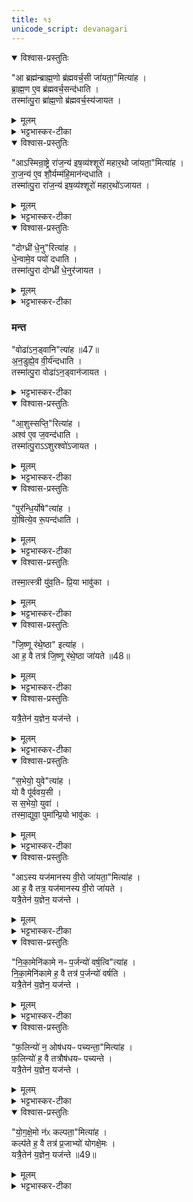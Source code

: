 ```yaml
---
title: १३
unicode_script: devanagari
---
```


<details open><summary>विश्वास-प्रस्तुतिः</summary>

"आ ब्रह्म॑न्ब्राह्म॒णो ब्र॑ह्मवर्च॒सी जा॑यता॒"मित्या॑ह ।  
ब्रा॒ह्म॒ण ए॒व ब्र॑ह्मवर्च॒सन्द॑धाति ।  
तस्मा॑त्पु॒रा ब्रा॑ह्म॒णो ब्र॑ह्मवर्च॒स्य॑जायत ।  
</details>

<details><summary>मूलम्</summary>

"आ ब्रह्म॑न्ब्राह्म॒णो ब्र॑ह्मवर्च॒सी जा॑यता॒"मित्या॑ह ।  
ब्रा॒ह्म॒ण ए॒व ब्र॑ह्मवर्च॒सन्द॑धाति ।  
तस्मा॑त्पु॒रा ब्रा॑ह्म॒णो ब्र॑ह्मवर्च॒स्य॑जायत ।  
</details>

<details><summary>भट्टभास्कर-टीका</summary>

1आब्रह्मन्निति जातमुख्यमुपतिष्ठते, तस्येदं ब्राह्मणम् । नाद्यैव ब्राह्मणो ब्रह्मवर्चसी, अपि तु पुराऽपीत्यर्थः । ब्राह्मणस्य ब्रह्मवर्चसित्वं अनादीति यावत् ॥
</details>

<details open><summary>विश्वास-प्रस्तुतिः</summary>

"आऽस्मिन्रा॒ष्ट्रे रा॑ज॒न्य॑ इष॒व्य॑श्शूरो॑ महार॒थो जा॑यता॒"मित्या॑ह ।  
रा॒ज॒न्य॑ ए॒व शौ॒र्यम्म॑हि॒मान॑न्दधाति ।  
तस्मा॑त्पु॒रा रा॑ज॒न्य॑ इष॒व्य॑श्शूरो॑ महार॒थो॑ऽजायत ।  
</details>

<details><summary>मूलम्</summary>

"आऽस्मिन्रा॒ष्ट्रे रा॑ज॒न्य॑ इष॒व्य॑श्शूरो॑ महार॒थो जा॑यता॒"मित्या॑ह ।  
रा॒ज॒न्य॑ ए॒व शौ॒र्यम्म॑हि॒मान॑न्दधाति ।  
तस्मा॑त्पु॒रा रा॑ज॒न्य॑ इष॒व्य॑श्शूरो॑ महार॒थो॑ऽजायत ।  
</details>

<details><summary>भट्टभास्कर-टीका</summary>

2इषव्यः इषुषु साधुः । शूरः विक्रान्तः । महारथः रथचर्याकुशलः ॥
</details>

<details open><summary>विश्वास-प्रस्तुतिः</summary>

"दोग्ध्री॑ धे॒नु"रित्या॑ह ।  
धे॒न्वामे॒व पयो॑ दधाति ।  
तस्मा॑त्पु॒रा दोग्ध्री॑ धे॒नुर॑जायत ।  
</details>

<details><summary>मूलम्</summary>

"दोग्ध्री॑ धे॒नु"रित्या॑ह ।  
धे॒न्वामे॒व पयो॑ दधाति ।  
तस्मा॑त्पु॒रा दोग्ध्री॑ धे॒नुर॑जायत ।  
</details>

<details><summary>भट्टभास्कर-टीका</summary>

3दोग्ध्री बहुक्षीरा । साधुकारिणि तृन् ।  
</details>

### मन्त
"वोढा॑ऽन॒ड्वानि"त्या॑ह ॥47॥  
अ॒न॒डुह्ये॒व वी॒र्य॑न्दधाति ।  
तस्मा॑त्पु॒रा वोढा॑ऽन॒ड्वान॑जायत ।  
<details><summary>भट्टभास्कर-टीका</summary>

वोढा साधुवाही ।  
</details>

<details open><summary>विश्वास-प्रस्तुतिः</summary>

"आ॒शुस्सप्ति॒"रित्या॑ह ।  
अश्व॑ ए॒व ज॒वन्द॑धाति ।  
तस्मा॑त्पु॒राऽऽशुरश्वो॑ऽजायत ।  
</details>

<details><summary>मूलम्</summary>

"आ॒शुस्सप्ति॒"रित्या॑ह ।  
अश्व॑ ए॒व ज॒वन्द॑धाति ।  
तस्मा॑त्पु॒राऽऽशुरश्वो॑ऽजायत ।  
</details>

<details><summary>भट्टभास्कर-टीका</summary>

आशुः वेगवान् ।  
</details>

<details open><summary>विश्वास-प्रस्तुतिः</summary>

"पुर॑न्धि॒र्योषे"त्या॑ह ।  
यो॒षित्ये॒व रू॒पन्द॑धाति ।  
</details>

<details><summary>मूलम्</summary>

"पुर॑न्धि॒र्योषे"त्या॑ह ।  
यो॒षित्ये॒व रू॒पन्द॑धाति ।  
</details>

<details><summary>भट्टभास्कर-टीका</summary>

रूपमिति । पुरं रमणीयं शरीरं धीयतेऽस्यामिति पुरंधिः । 'कर्मण्यधिकरणे च' इति क्तिन् ।  
</details>

<details open><summary>विश्वास-प्रस्तुतिः</summary>

तस्मा॒त्स्त्री यु॑व॒तिᳶ प्रि॒या भावु॑का ।  
</details>

<details><summary>मूलम्</summary>

तस्मा॒त्स्त्री यु॑व॒तिᳶ प्रि॒या भावु॑का ।  
</details>

<details><summary>भट्टभास्कर-टीका</summary>

तस्मात् युवतिः स्त्री रूपवत्त्वात् सर्वस्य प्रिया प्रीणयित्री भावुका भवनशीला ।  
</details>

<details open><summary>विश्वास-प्रस्तुतिः</summary>

"जि॒ष्णू र॑थे॒ष्ठा" इत्या॑ह ।  
आ ह॒ वै तत्र॑ जि॒ष्णू र॑थे॒ष्ठा जा॑यते ॥48॥  
</details>

<details><summary>मूलम्</summary>

"जि॒ष्णू र॑थे॒ष्ठा" इत्या॑ह ।  
आ ह॒ वै तत्र॑ जि॒ष्णू र॑थे॒ष्ठा जा॑यते ॥48॥  
</details>

<details><summary>भट्टभास्कर-टीका</summary>

जिष्णुः जयशीलः ।  
रथेष्ठाः रथस्थाता । आजायते सर्वत्र जायते ।  
</details>

<details open><summary>विश्वास-प्रस्तुतिः</summary>

यत्रै॒तेन॑ य॒ज्ञेन॒ यज॑न्ते ।  
</details>

<details><summary>मूलम्</summary>

यत्रै॒तेन॑ य॒ज्ञेन॒ यज॑न्ते ।  
</details>

<details><summary>भट्टभास्कर-टीका</summary>

यत्र एतेन अश्वमेधेन यजन्ते । 'सुपि स्थः' इति कः, 'तत्पुरुषे कृति बहुलम्' इत्यलुक् ॥
</details>

<details open><summary>विश्वास-प्रस्तुतिः</summary>

"स॒भेयो॒ युवे"त्या॑ह ।  
यो वै पू॑र्ववय॒सी ।  
स स॒भेयो॒ युवा॑ ।  
तस्मा॒द्युवा॒ पुमा॑न्प्रि॒यो भावु॑कः ।  
</details>

<details><summary>मूलम्</summary>

"स॒भेयो॒ युवे"त्या॑ह ।  
यो वै पू॑र्ववय॒सी ।  
स स॒भेयो॒ युवा॑ ।  
तस्मा॒द्युवा॒ पुमा॑न्प्रि॒यो भावु॑कः ।  
</details>

<details><summary>भट्टभास्कर-टीका</summary>

4पूर्ववयसीति ॥ मिश्रयितृवाचित्वमप्यस्यास्तीति तं निराकरोति - पूर्वं प्रथमं वयः यस्यास्ति स पूर्ववयसी । स खलु सभेयः सभायां साधुः युवा, स्थविरं हि सभासु नाद्रियन्ते ।  

पूर्वं वयः पूर्ववयसम् । 'अनसन्तान्नपुंसकात्' इत्यच् समासान्तः । 'अत इनिठनौ', 'ढश्छन्दसि' इति सभाशब्दात् ढः । तस्मात् युवा पुमान् सभेयत्वात् प्रियः भावुकः ।  
</details>

<details open><summary>विश्वास-प्रस्तुतिः</summary>

"आऽस्य यज॑मानस्य वी॒रो जा॑यता॒"मित्या॑ह ।  
आ ह॒ वै तत्र॒ यज॑मानस्य वी॒रो जा॑यते ।  
यत्रै॒तेन॑ य॒ज्ञेन॒ यज॑न्ते ।  
</details>

<details><summary>मूलम्</summary>

"आऽस्य यज॑मानस्य वी॒रो जा॑यता॒"मित्या॑ह ।  
आ ह॒ वै तत्र॒ यज॑मानस्य वी॒रो जा॑यते ।  
यत्रै॒तेन॑ य॒ज्ञेन॒ यज॑न्ते ।  
</details>

<details><summary>भट्टभास्कर-टीका</summary>

गतमन्यत् ॥
</details>

<details open><summary>विश्वास-प्रस्तुतिः</summary>

"नि॒का॒मेनि॑कामे नᳶ प॒र्जन्यो॑ वर्ष॒त्वि"त्या॑ह ।  
नि॒का॒मेनि॑कामे ह॒ वै तत्र॑ प॒र्जन्यो॑ वर्षति ।  
यत्रै॒तेन॑ य॒ज्ञेन॒ यज॑न्ते ।  
</details>

<details><summary>मूलम्</summary>

"नि॒का॒मेनि॑कामे नᳶ प॒र्जन्यो॑ वर्ष॒त्वि"त्या॑ह ।  
नि॒का॒मेनि॑कामे ह॒ वै तत्र॑ प॒र्जन्यो॑ वर्षति ।  
यत्रै॒तेन॑ य॒ज्ञेन॒ यज॑न्ते ।  
</details>

<details><summary>भट्टभास्कर-टीका</summary>

5निकामः प्रार्थना । 'अनुदात्तं च' इति द्वितीयस्यानुदात्तत्वम्, ताथादिना पूर्वस्यान्तोदात्तत्वम् ।  
</details>

<details open><summary>विश्वास-प्रस्तुतिः</summary>

"फ॒लिन्यो॑ न॒ ओष॑धयᳶ पच्यन्ता॒"मित्या॑ह ।  
फ॒लिन्यो॑ ह॒ वै तत्रौष॑धयᳶ पच्यन्ते ।  
यत्रै॒तेन॑ य॒ज्ञेन॒ यज॑न्ते ।  
</details>

<details><summary>मूलम्</summary>

"फ॒लिन्यो॑ न॒ ओष॑धयᳶ पच्यन्ता॒"मित्या॑ह ।  
फ॒लिन्यो॑ ह॒ वै तत्रौष॑धयᳶ पच्यन्ते ।  
यत्रै॒तेन॑ य॒ज्ञेन॒ यज॑न्ते ।  
</details>

<details><summary>भट्टभास्कर-टीका</summary>

फलिन्यः प्रभूतफलाः पच्यन्ते । कर्मकर्तरि यक् ।  
</details>

<details open><summary>विश्वास-प्रस्तुतिः</summary>

"यो॒ग॒क्षे॒मो न॑ᳵ कल्पता॒"मित्या॑ह ।  
कल्प॑ते ह॒ वै तत्र॑ प्र॒जाभ्यो॑ योगक्षे॒मः ।  
यत्रै॒तेन॑ य॒ज्ञेन॒ यज॑न्ते ॥49॥  
</details>

<details><summary>मूलम्</summary>

"यो॒ग॒क्षे॒मो न॑ᳵ कल्पता॒"मित्या॑ह ।  
कल्प॑ते ह॒ वै तत्र॑ प्र॒जाभ्यो॑ योगक्षे॒मः ।  
यत्रै॒तेन॑ य॒ज्ञेन॒ यज॑न्ते ॥49॥  
</details>

<details><summary>भट्टभास्कर-टीका</summary>

योगसहितः क्षेमः योगक्षेमः, शाकपार्थिवादित्वात् उत्तरपदलोपी समासः । अलब्धस्य लाभो योगः, लब्धस्य परिपालनं क्षेमः ॥



इति तृतीये अष्टमे त्रयोदशोऽनुवाकः ॥  

</details>

